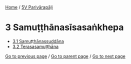 
[Home](/) / [5V Parivārapāḷi](/tipitaka/5V.md)

# 3 Samuṭṭhānasīsasaṅkhepa

* [3.1 Samuṭṭhānassuddāna](/tipitaka/5V/3/3.1.md)
* [3.2 Terasasamuṭṭhāna](/tipitaka/5V/3/3.2.md)

[Go to previous page](/tipitaka/5V/2/2.2/2.2.8.md) / [Go to parent page](/tipitaka/5V/0.md) / [Go to next page](/tipitaka/5V/3/3.1.md)


